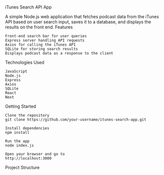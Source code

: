 iTunes Search API App

A simple Node.js web application that fetches podcast data from the iTunes API based on user search input, saves it to a database, and displays the results on the front end.
Features

    Front-end search bar for user queries
    Express server handling API requests
    Axios for calling the iTunes API
    SQLite for storing search results
    Displays podcast data as a response to the client

Technologies Used

    JavaScript
    Node.js
    Express
    Axios
    SQLite
    React
    Next

Getting Started

    Clone the repository
    git clone https://github.com/your-username/itunes-search-app.git

    Install dependencies
    npm install

    Run the app
    node index.js

    Open your browser and go to
    http://localhost:3000

Project Structure

